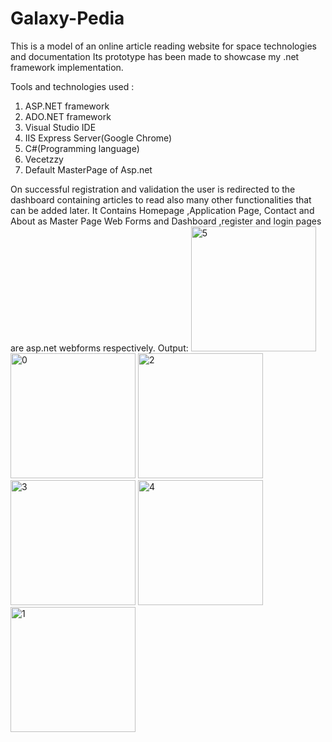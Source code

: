

# Galaxy-Pedia
This is a model of an online article reading website for space technologies and documentation Its prototype has been made to showcase my .net framework implementation.

Tools and technologies used : 
1.	 ASP.NET framework
2.	 ADO.NET framework
3.	 Visual Studio IDE
4.	 IIS Express Server(Google Chrome)
5.	 C#(Programming language)
6.	Vecetzzy
7.	Default MasterPage of Asp.net


On successful registration and validation the user is redirected to the dashboard containing articles to read also many other functionalities that can be added later.
It Contains Homepage ,Application Page, Contact and About as Master Page Web Forms and Dashboard ,register and login pages are asp.net webforms respectively. 
Output:
<img width="200" alt="5" src="https://github.com/Tejas1000/Galaxy-Pedia/assets/88779332/906a7a54-1092-44a0-802e-3687599994c8">
<img width="200" alt="0" src="https://github.com/Tejas1000/Galaxy-Pedia/assets/88779332/3c1192a3-a68f-4b6d-9d9a-90e510b3b993">
<img width="200" alt="2" src="https://github.com/Tejas1000/Galaxy-Pedia/assets/88779332/6fc4dd23-058b-45be-84df-c25ec1453671">
<img width="200" alt="3" src="https://github.com/Tejas1000/Galaxy-Pedia/assets/88779332/a25e9ec2-2c93-4766-bfa7-c697080a7df1">
<img width="200" alt="4" src="https://github.com/Tejas1000/Galaxy-Pedia/assets/88779332/85e20eca-d8d9-4b83-bf5d-2a68c9e5743c">
<img width="200" alt="1" src="https://github.com/Tejas1000/Galaxy-Pedia/assets/88779332/42bffb34-e894-4c8b-8c47-abf086c2e67d">


